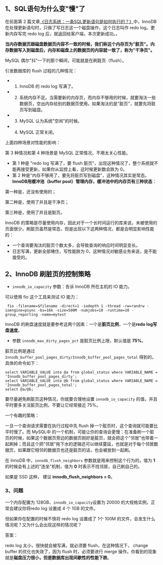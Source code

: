 # 

## 1、SQL语句为什么变"慢"了

在前面第 2 篇文章[《日志系统：一条SQL更新语句是如何执行的？》](./02.md)中，InnoDB 在处理更新语句时，只做了写日志这一个磁盘操作，这个日志叫作 redo log。更新内存写完 redo log 后，就返回给客户端，本次更新成功。。

**当内存数据页跟磁盘数据页内容不一致的时候，我们称这个内存页为"脏页"。内存数据写入到磁盘后，内存和磁盘上的数据页的内容就一致了，称为"干净页"。**

MySQL 偶尔"抖"一下的那个瞬间，可能就是在刷脏页（flush）。

引发数据库的 flush 过程的几种情况：
- 1. InnoDB 的 redo log 写满了。
- 2. 系统内存不足。当需要新的内存页，而内存不够用的时候，就要淘汰一些数据页，空出内存给别的数据页使用。如果淘汰的是"脏页"，就要先将脏页写到磁盘。
- 3. MySQL 认为系统"空闲"的时候。
- 4. MySQL 正常关闭。

上面四种场景对性能的影响：

第 3 种情况和第 4 种场景是 MySQL 正常情况，不用太关心性能。
 
- 第 1 种是 "redo log 写满了，要 flush 脏页"，出现这种情况了，整个系统就不能再接受更新，如果你从监控上看，这时候更新数会跌为 0。
- 第 2 种是"内存不够用了，要先将脏页写到磁盘"，这种情况其实是常态。**InnoDB用缓冲池（buffer pool）管理内存，缓冲池中的内存页有三种状态**：

<indent/> 第一种是，还没有使用的；

<indent/> 第二种是，使用了并且是干净页；

<indent/> 第三种是，使用了并且是脏页。

InnoDB 的策略是尽量使用内存，因此对于一个长时间运行的库来说，未被使用的页面很少。刷脏页虽然是常态，但是出现以下这两种情况，都是会明显影响性能的：
- 一个查询要淘汰的脏页个数太多，会导致查询的响应时间明显变长。
- 日志写满，更新全部堵住，写性能跌为 0，这种情况对敏感业务来说，是不能接受的。

## 2、InnoDB 刷脏页的控制策略

- `innodb_io_capacity` 参数：告诉 InnoDB 所在主机的 IO 能力。

可以使用 fio 这个工具来测试 IO 能力：
```shell script
 fio -filename=$filename -direct=1 -iodepth 1 -thread -rw=randrw -ioengine=psync -bs=16k -size=500M -numjobs=10 -runtime=10 -group_reporting -name=mytest
```

InnoDB 的刷盘速度就是要参考这两个因素：一个是**脏页比例**，一个是**redo log写盘速度**。

- 参数 `innodb_max_dirty_pages_pct` 是脏页比例上限，默认值是 **75%**。

脏页比例是通过 `Innodb_buffer_pool_pages_dirty/Innodb_buffer_pool_pages_total` 得到的，具体的命令如下：
```shell script
select VARIABLE_VALUE into @a from global_status where VARIABLE_NAME = 'Innodb_buffer_pool_pages_dirty';
select VARIABLE_VALUE into @b from global_status where VARIABLE_NAME = 'Innodb_buffer_pool_pages_total';
select @a/@b;
```

要尽量避免刷脏页这种情况，你就要合理地设置 `innodb_io_capacity` 的值，并且平时要多关注脏页比例，不要让它经常接近 75%。

一个有趣的策略：

一旦一个查询请求需要在执行过程中先 flush 掉一个脏页时，这个查询就可能要比平时慢了。而 MySQL中 的一个机制，可能让你的查询会更慢：在准备刷一个脏页的时候，如果这个数据页旁边的数据页刚好是脏页，就会把这个"邻居"也带着一起刷掉；而且这个把"邻居"拖下水的逻辑还可以继续蔓延，也就是对于每个邻居数据页，如果跟它相邻的数据页也还是脏页的话，也会被放到一起刷。

在 InnoDB 中，`innodb_flush_neighbors` 参数就是用来控制这个行为的，值为 **1** 的时候会有上述的"连坐"机制，值为 **0** 时表示不找邻居，自己刷自己的。

如果是 SSD 这种， 建议 **innodb_flush_neighbors = 0**。

### 3、问题

一个内存配置为 128GB、`innodb_io_capacity`设置为 20000 的大规格实例，正常会建议你将redo log 设置成 4 个 1GB 的文件。

但如果你在配置的时候不慎将 redo log 设置成了 1个 100M 的文件，会发生什么情况呢？又为什么会出现这样的情况呢？

答案：

redo log 太小，很快就会被写满，就必须要 flush，在这种情况下， change buffer 的优化也失效了，因为 flush 时，必须要进行 merge 操作。你看到的现象就是**磁盘压力很小，但是数据库出现间歇性的性能下跌**。






